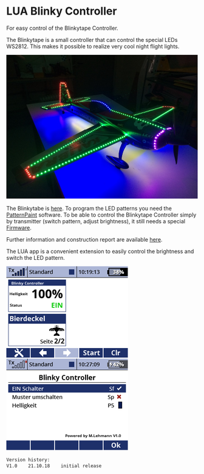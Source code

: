 # LUA Blinky Controller

For easy control of the Blinkytape Controller.

The Blinkytape is a small controller that can control the special LEDs WS2812. This makes it possible to realize very cool night flight lights.

![extra1](https://raw.githubusercontent.com/nightflyer88/Lua_Blinky_controll/master/img/Extra1.jpg)

The Blinkytabe is [here](https://blinkinlabs.com/blinkytape/). 
To program the LED patterns you need the [PatternPaint](https://blinkinlabs.com/blinkytape/patternpaint/) software. 
To be able to control the Blinkytape Controller simply by transmitter (switch pattern, adjust brightness), it still needs a special [Firmware](https://github.com/nightflyer88/BlinkyTapeFirmware).

Further information and construction report are available [here](http://www.rc-network.de/forum/content.php/735-Nachtflugbeleuchtung-mit-BlinkyTape).

The LUA app is a convenient extension to easily control the brightness and switch the LED pattern.

![Screen000](https://raw.githubusercontent.com/nightflyer88/Lua_Blinky_controll/master/img/Screen000.bmp)
![Screen001](https://raw.githubusercontent.com/nightflyer88/Lua_Blinky_controll/master/img/Screen001.bmp)


```
Version history:
V1.0    21.10.18    initial release
```
